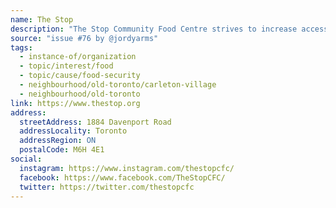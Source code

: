 ```yaml
---
name: The Stop
description: "The Stop Community Food Centre strives to increase access to healthy food in a manner that maintains dignity, builds health and community, and challenges inequality."
source: "issue #76 by @jordyarms"
tags:
  - instance-of/organization
  - topic/interest/food
  - topic/cause/food-security
  - neighbourhood/old-toronto/carleton-village
  - neighbourhood/old-toronto
link: https://www.thestop.org
address:
  streetAddress: 1884 Davenport Road
  addressLocality: Toronto
  addressRegion: ON
  postalCode: M6H 4E1
social:
  instagram: https://www.instagram.com/thestopcfc/
  facebook: https://www.facebook.com/TheStopCFC/
  twitter: https://twitter.com/thestopcfc
---
```


<!-- Community added from GitHub issue #76 -->
